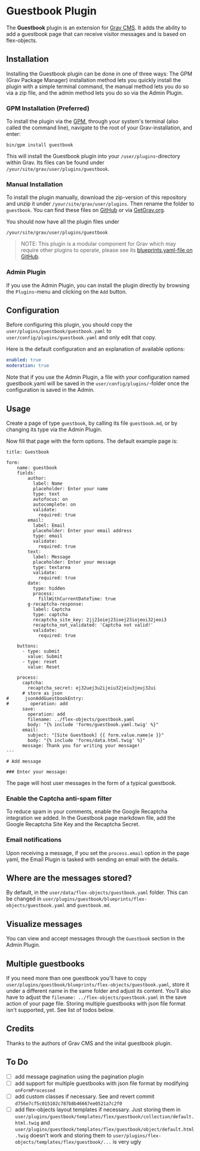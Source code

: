 # Guestbook Plugin

The **Guestbook** plugin is an extension for [Grav CMS](https://github.com/getgrav/grav). It adds the ability to add a guestbook page that can receive visitor messages and is based on flex-objects.

## Installation

Installing the Guestbook plugin can be done in one of three ways: The GPM (Grav Package Manager) installation method lets you quickly install the plugin with a simple terminal command, the manual method lets you do so via a zip file, and the admin method lets you do so via the Admin Plugin.

### GPM Installation (Preferred)

To install the plugin via the [GPM](https://learn.getgrav.org/cli-console/grav-cli-gpm), through your system's terminal (also called the command line), navigate to the root of your Grav-installation, and enter:

    bin/gpm install guestbook

This will install the Guestbook plugin into your `/user/plugins`-directory within Grav. Its files can be found under `/your/site/grav/user/plugins/guestbook`.

### Manual Installation

To install the plugin manually, download the zip-version of this repository and unzip it under `/your/site/grav/user/plugins`. Then rename the folder to `guestbook`. You can find these files on [GitHub](https://github.com/pikim/grav-plugin-guestbook) or via [GetGrav.org](https://getgrav.org/downloads/plugins).

You should now have all the plugin files under

    /your/site/grav/user/plugins/guestbook
	
> NOTE: This plugin is a modular component for Grav which may require other plugins to operate, please see its [blueprints.yaml-file on GitHub](https://github.com/pikim/grav-plugin-guestbook/blob/main/blueprints.yaml).

### Admin Plugin

If you use the Admin Plugin, you can install the plugin directly by browsing the `Plugins`-menu and clicking on the `Add` button.

## Configuration

Before configuring this plugin, you should copy the `user/plugins/guestbook/guestbook.yaml` to `user/config/plugins/guestbook.yaml` and only edit that copy.

Here is the default configuration and an explanation of available options:

```yaml
enabled: true
moderation: true
```

Note that if you use the Admin Plugin, a file with your configuration named guestbook.yaml will be saved in the `user/config/plugins/`-folder once the configuration is saved in the Admin.

## Usage

Create a page of type `guestbook`, by calling its file `guestbook.md`, or by changing its type via the Admin Plugin.

Now fill that page with the form options. The default example page is:

```
title: Guestbook

form:
    name: guestbook
    fields:
        author:
          label: Name
          placeholder: Enter your name
          type: text
          autofocus: on
          autocomplete: on
          validate:
            required: true
        email:
          label: Email
          placeholder: Enter your email address
          type: email
          validate:
            required: true
        text:
          label: Message
          placeholder: Enter your message
          type: textarea
          validate:
            required: true
        date:
          type: hidden
          process:
            fillWithCurrentDateTime: true
        g-recaptcha-response:
          label: Captcha
          type: captcha
          recaptcha_site_key: 2jj21oiej23ioej23iojeoi32jeoi3
          recaptcha_not_validated: 'Captcha not valid!'
          validate:
            required: true

    buttons:
      - type: submit
        value: Submit
      - type: reset
        value: Reset

    process:
      captcha:
        recaptcha_secret: ej32uej3u2ijeiu32jeiu3jeuj32ui
      # store as json
#      jsonAddGuestbookEntry:
#        operation: add
      save:
        operation: add
        filename: ../flex-objects/guestbook.yaml
        body: "{% include 'forms/guestbook.yaml.twig' %}"
      email:
        subject: "[Site Guestbook] {{ form.value.name|e }}"
        body: "{% include 'forms/data.html.twig' %}"
      message: Thank you for writing your message!
---

# Add message

### Enter your message:
```

The page will host user messages in the form of a typical guestbook.

### Enable the Captcha anti-spam filter

To reduce spam in your comments, enable the Google Recaptcha integration we added. In the Guestbook page markdown file, add the Google Recaptcha Site Key and the Recaptcha Secret.

### Email notifications

Upon receiving a message, if you set the `process.email` option in the page yaml, the Email Plugin is tasked with sending an email with the details.

## Where are the messages stored?

By default, in the `user/data/flex-objects/guestbook.yaml` folder. This can be changed in `user/plugins/guestbook/blueprints/flex-objects/guestbook.yaml` and `guestbook.md`.

## Visualize messages

You can view and accept messages through the `Guestbook` section in the Admin Plugin.

## Multiple guestbooks

If you need more than one guestbook you'll have to copy `user/plugins/guestbook/blueprints/flex-objects/guestbook.yaml`, store it under a different name in the same folder and adjust its content. You'll also have to adjust the `filename: ../flex-objects/guestbook.yaml` in the save action of your page file. Storing multiple guestbooks with json file format isn't supported, yet. See list of todos below.

## Credits

Thanks to the authors of Grav CMS and the inital guestbook plugin.

## To Do

- [ ] add message pagination using the pagination plugin
- [ ] add support for multiple guestbooks with json file format by modifying `onFormProcessed`
- [ ] add custom classes if necessary. See and revert commit `d756e7cf5c015102c787b8b46667ee0521a7c2f0`
- [ ] add flex-objects layout templates if necessary. Just storing them in `user/plugins/guestbook/templates/flex/guestbook/collection/default.html.twig` and `user/plugins/guestbook/templates/flex/guestbook/object/default.html.twig` doesn't work and storing them to `user/plugins/flex-objects/templates/flex/guestbook/...` is very ugly
